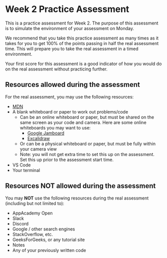 # Week 2 Practice Assessment

This is a practice assessment for Week 2. The purpose of this assessment is to
simulate the environment of your assessment on Monday.

We recommend that you take this practice assessment as many times as it takes
for you to get 100% of the points passing in half the real assessment time. This
will prepare you to take the real assessment in a timed environment.

Your first score for this assessment is a good indicator of how you would do on
the real assessment without practicing further.

## Resources allowed during the assessment

For the real assessment, you may use the following resources:

* [MDN]
* A blank whiteboard or paper to work out problems/code
  * Can be an online whiteboard or paper, but must be shared on the same screen
    as your code and camera. Here are some online whiteboards you may want to
    use:
    * [Google Jamboard]
    * [Excalidraw]
  * Or can be a physical whiteboard or paper, but must be fully within your
    camera view
  * Note: you will not get extra time to set this up on the assessment. Set this
    up prior to the assessment start time.
* VS Code
* Your terminal

## Resources NOT allowed during the assessment

You may **NOT** use the following resources during the real assessment
(including but not limited to):

* AppAcademy Open
* Slack
* Discord
* Google / other search engines
* StackOverflow, etc.
* GeeksForGeeks, or any tutorial site
* Notes
* Any of your previously written code

[MDN]: https://developer.mozilla.org/en-US/
[Google Jamboard]: https://jamboard.google.com/
[Excalidraw]: https://excalidraw.com/
